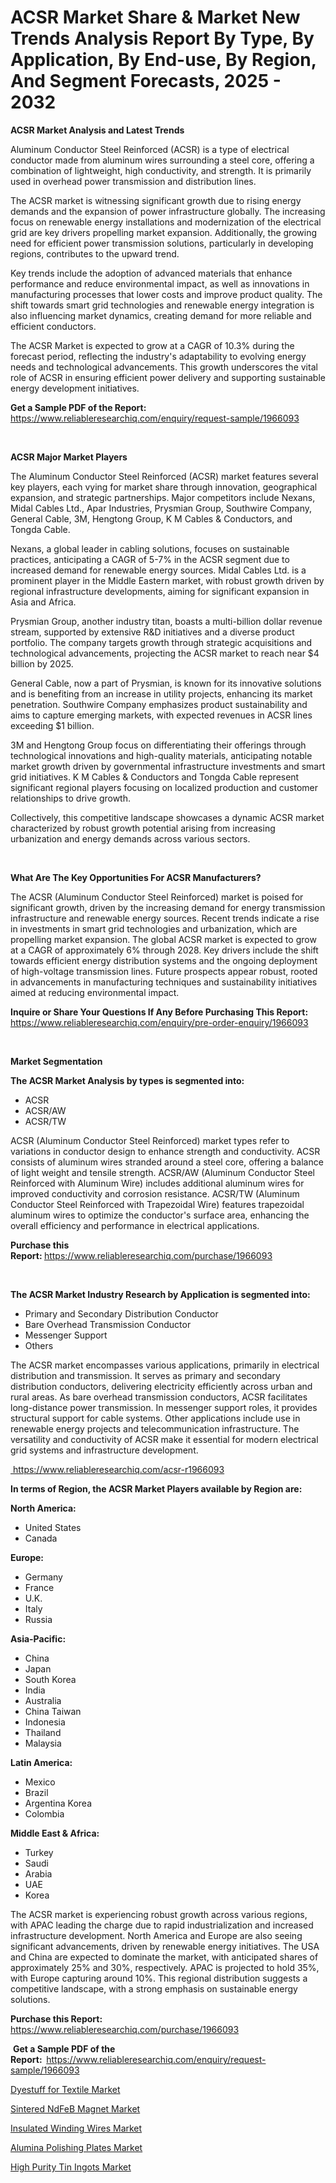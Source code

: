 <p><h1>ACSR Market Share & Market New Trends Analysis Report By Type, By Application, By End-use, By Region, And Segment Forecasts, 2025 - 2032</h1></p><p><strong>ACSR Market Analysis and Latest Trends</strong></p>
<p><p>Aluminum Conductor Steel Reinforced (ACSR) is a type of electrical conductor made from aluminum wires surrounding a steel core, offering a combination of lightweight, high conductivity, and strength. It is primarily used in overhead power transmission and distribution lines.</p><p>The ACSR market is witnessing significant growth due to rising energy demands and the expansion of power infrastructure globally. The increasing focus on renewable energy installations and modernization of the electrical grid are key drivers propelling market expansion. Additionally, the growing need for efficient power transmission solutions, particularly in developing regions, contributes to the upward trend.</p><p>Key trends include the adoption of advanced materials that enhance performance and reduce environmental impact, as well as innovations in manufacturing processes that lower costs and improve product quality. The shift towards smart grid technologies and renewable energy integration is also influencing market dynamics, creating demand for more reliable and efficient conductors.</p><p>The ACSR Market is expected to grow at a CAGR of 10.3% during the forecast period, reflecting the industry's adaptability to evolving energy needs and technological advancements. This growth underscores the vital role of ACSR in ensuring efficient power delivery and supporting sustainable energy development initiatives.</p></p>
<p><strong>Get a Sample PDF of the Report:&nbsp;</strong> <a href="https://www.reliableresearchiq.com/enquiry/request-sample/1966093?utm_campaign=1141&utm_medium=2&utm_source=Github&utm_content=ia&utm_term=31012025&utm_id=acsr">https://www.reliableresearchiq.com/enquiry/request-sample/1966093</a></p>
<p>&nbsp;</p>
<p><strong>ACSR Major Market Players</strong></p>
<p><p>The Aluminum Conductor Steel Reinforced (ACSR) market features several key players, each vying for market share through innovation, geographical expansion, and strategic partnerships. Major competitors include Nexans, Midal Cables Ltd., Apar Industries, Prysmian Group, Southwire Company, General Cable, 3M, Hengtong Group, K M Cables & Conductors, and Tongda Cable.</p><p>Nexans, a global leader in cabling solutions, focuses on sustainable practices, anticipating a CAGR of 5-7% in the ACSR segment due to increased demand for renewable energy sources. Midal Cables Ltd. is a prominent player in the Middle Eastern market, with robust growth driven by regional infrastructure developments, aiming for significant expansion in Asia and Africa.</p><p>Prysmian Group, another industry titan, boasts a multi-billion dollar revenue stream, supported by extensive R&D initiatives and a diverse product portfolio. The company targets growth through strategic acquisitions and technological advancements, projecting the ACSR market to reach near $4 billion by 2025.</p><p>General Cable, now a part of Prysmian, is known for its innovative solutions and is benefiting from an increase in utility projects, enhancing its market penetration. Southwire Company emphasizes product sustainability and aims to capture emerging markets, with expected revenues in ACSR lines exceeding $1 billion.</p><p>3M and Hengtong Group focus on differentiating their offerings through technological innovations and high-quality materials, anticipating notable market growth driven by governmental infrastructure investments and smart grid initiatives. K M Cables & Conductors and Tongda Cable represent significant regional players focusing on localized production and customer relationships to drive growth.</p><p>Collectively, this competitive landscape showcases a dynamic ACSR market characterized by robust growth potential arising from increasing urbanization and energy demands across various sectors.</p></p>
<p>&nbsp;</p>
<p><strong>What Are The Key Opportunities For ACSR Manufacturers?</strong></p>
<p><p>The ACSR (Aluminum Conductor Steel Reinforced) market is poised for significant growth, driven by the increasing demand for energy transmission infrastructure and renewable energy sources. Recent trends indicate a rise in investments in smart grid technologies and urbanization, which are propelling market expansion. The global ACSR market is expected to grow at a CAGR of approximately 6% through 2028. Key drivers include the shift towards efficient energy distribution systems and the ongoing deployment of high-voltage transmission lines. Future prospects appear robust, rooted in advancements in manufacturing techniques and sustainability initiatives aimed at reducing environmental impact.</p></p>
<p><strong>Inquire or Share Your Questions If Any Before Purchasing This Report:</strong> <a href="https://www.reliableresearchiq.com/enquiry/pre-order-enquiry/1966093?utm_campaign=1141&utm_medium=2&utm_source=Github&utm_content=ia&utm_term=31012025&utm_id=acsr">https://www.reliableresearchiq.com/enquiry/pre-order-enquiry/1966093</a></p>
<p>&nbsp;</p>
<p><strong>Market Segmentation</strong></p>
<p><strong>The ACSR Market Analysis by types is segmented into:</strong></p>
<p><ul><li>ACSR</li><li>ACSR/AW</li><li>ACSR/TW</li></ul></p>
<p><p>ACSR (Aluminum Conductor Steel Reinforced) market types refer to variations in conductor design to enhance strength and conductivity. ACSR consists of aluminum wires stranded around a steel core, offering a balance of light weight and tensile strength. ACSR/AW (Aluminum Conductor Steel Reinforced with Aluminum Wire) includes additional aluminum wires for improved conductivity and corrosion resistance. ACSR/TW (Aluminum Conductor Steel Reinforced with Trapezoidal Wire) features trapezoidal aluminum wires to optimize the conductor's surface area, enhancing the overall efficiency and performance in electrical applications.</p></p>
<p><strong>Purchase this Report:&nbsp;</strong><a href="https://www.reliableresearchiq.com/purchase/1966093?utm_campaign=1141&utm_medium=2&utm_source=Github&utm_content=ia&utm_term=31012025&utm_id=acsr">https://www.reliableresearchiq.com/purchase/1966093</a></p>
<p>&nbsp;</p>
<p><strong>The ACSR Market Industry Research by Application is segmented into:</strong></p>
<p><ul><li>Primary and Secondary Distribution Conductor</li><li>Bare Overhead Transmission Conductor</li><li>Messenger Support</li><li>Others</li></ul></p>
<p><p>The ACSR market encompasses various applications, primarily in electrical distribution and transmission. It serves as primary and secondary distribution conductors, delivering electricity efficiently across urban and rural areas. As bare overhead transmission conductors, ACSR facilitates long-distance power transmission. In messenger support roles, it provides structural support for cable systems. Other applications include use in renewable energy projects and telecommunication infrastructure. The versatility and conductivity of ACSR make it essential for modern electrical grid systems and infrastructure development.</p></p>
<p><a href="https://www.reliableresearchiq.com/acsr-r1966093?utm_campaign=1141&utm_medium=2&utm_source=Github&utm_content=ia&utm_term=31012025&utm_id=acsr">&nbsp;https://www.reliableresearchiq.com/acsr-r1966093</a></p>
<p><strong>In terms of Region, the ACSR Market Players available by Region are:</strong></p>
<p>
    <p> <strong> North America: </strong>
        <ul>
            <li>United States</li>
            <li>Canada</li>
        </ul>
        </p> 
    <p> <strong> Europe: </strong>
        <ul>
            <li>Germany</li>
            <li>France</li>
            <li>U.K.</li>
            <li>Italy</li>
            <li>Russia</li>
        </ul>
        </p> 
    <p> <strong> Asia-Pacific: </strong>
        <ul>
            <li>China</li>
            <li>Japan</li>
            <li>South Korea</li>
            <li>India</li>
            <li>Australia</li>
            <li>China Taiwan</li>
            <li>Indonesia</li>
            <li>Thailand</li>
            <li>Malaysia</li>
        </ul>
        </p> 
    <p> <strong> Latin America: </strong>
        <ul>
            <li>Mexico</li>
            <li>Brazil</li>
            <li>Argentina Korea</li>
            <li>Colombia</li>
        </ul>
        </p> 
    <p> <strong> Middle East & Africa: </strong>
        <ul>
            <li>Turkey</li>
            <li>Saudi</li>
            <li>Arabia</li>
            <li>UAE</li>
            <li>Korea</li>
        </ul>
    </p>
    </p>
<p><p>The ACSR market is experiencing robust growth across various regions, with APAC leading the charge due to rapid industrialization and increased infrastructure development. North America and Europe are also seeing significant advancements, driven by renewable energy initiatives. The USA and China are expected to dominate the market, with anticipated shares of approximately 25% and 30%, respectively. APAC is projected to hold 35%, with Europe capturing around 10%. This regional distribution suggests a competitive landscape, with a strong emphasis on sustainable energy solutions.</p></p>
<p><strong>Purchase this Report: </strong><a href="https://www.reliableresearchiq.com/purchase/1966093?utm_campaign=1141&utm_medium=2&utm_source=Github&utm_content=ia&utm_term=31012025&utm_id=acsr">https://www.reliableresearchiq.com/purchase/1966093</a></p>
<p>&nbsp;<strong>Get a Sample PDF of the Report:&nbsp;&nbsp;</strong><a href="https://www.reliableresearchiq.com/enquiry/request-sample/1966093?utm_campaign=1141&utm_medium=2&utm_source=Github&utm_content=ia&utm_term=31012025&utm_id=acsr">https://www.reliableresearchiq.com/enquiry/request-sample/1966093</a></p>
<p><strong></strong></p>
<p><p><a href="https://github.com/viipposahko25/Market-Research-Report-List-1/blob/main/dyestuff-for-textile-market.md?utm_campaign=1141&utm_medium=2&utm_source=Github&utm_content=ia&utm_term=31012025&utm_id=acsr">Dyestuff for Textile Market</a></p><p><a href="https://github.com/vioarapoyil/Market-Research-Report-List-1/blob/main/sintered-ndfeb-magnet-market.md?utm_campaign=1141&utm_medium=2&utm_source=Github&utm_content=ia&utm_term=31012025&utm_id=acsr">Sintered NdFeB Magnet Market</a></p><p><a href="https://www.linkedin.com/pulse/insulated-winding-wires-markets-path-92-cagr-2025-2032-whats-fssfe?utm_campaign=1141&utm_medium=2&utm_source=Github&utm_content=ia&utm_term=31012025&utm_id=acsr">Insulated Winding Wires Market</a></p><p><a href="https://www.linkedin.com/pulse/alumina-polishing-plates-market-share-analysis-128-cagr-growth-adbge?utm_campaign=1141&utm_medium=2&utm_source=Github&utm_content=ia&utm_term=31012025&utm_id=acsr">Alumina Polishing Plates Market</a></p><p><a href="https://www.linkedin.com/pulse/high-purity-tin-ingots-market-growth-challenges-projections-4a52c?utm_campaign=1141&utm_medium=2&utm_source=Github&utm_content=ia&utm_term=31012025&utm_id=acsr">High Purity Tin Ingots Market</a></p></p>
